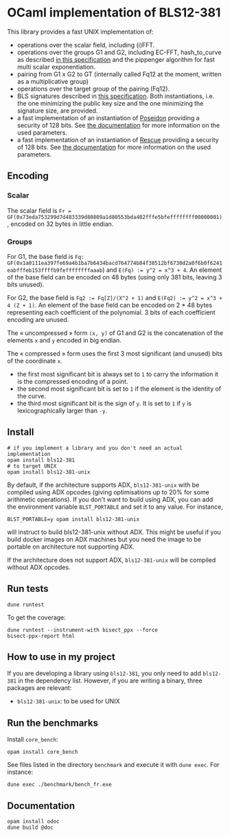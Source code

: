 # OCaml implementation of BLS12-381

This library provides a fast UNIX implementation of:
- operations over the scalar field, including (i)FFT.
- operations over the groups G1 and G2, including EC-FFT, hash_to_curve as
  described [in this
  specification](https://datatracker.ietf.org/doc/draft-irtf-cfrg-hash-to-curve/)
  and the pippenger algorithm for fast multi scalar exponentiation.
- pairing from G1 x G2 to GT (internally called Fq12 at the moment, written as a
  multiplicative group)
- operations over the target group of the pairing (Fq12).
- BLS signatures described in [this
  specification](https://tools.ietf.org/pdf/draft-irtf-cfrg-bls-signature-04.pdf).
  Both instantiations, i.e. the one minimizing the public key size and the one
  minimizing the signature size, are provided.
- a fast implementation of an instantiation of
  [Poseidon](https://eprint.iacr.org/2019/458.pdf) providing a security of
  128 bits. See [the
  documentation](https://dannywillems.gitlab.io/ocaml-bls12-381/bls12-381/Bls12_381/Poseidon128/index.html)
  for more information on the used parameters.
- a fast implementation of an instantiation of
  [Rescue](https://eprint.iacr.org/2019/426.pdf) providing a security of
  128 bits. See [the
  documentation](https://dannywillems.gitlab.io/ocaml-bls12-381/bls12-381/Bls12_381/Rescue/index.html)
  for more information on the used parameters.

## Encoding

### Scalar

The scalar field is `Fr = GF(0x73eda753299d7d483339d80809a1d80553bda402fffe5bfeffffffff00000001)`, encoded on 32 bytes in little endian.

### Groups

For G1, the base field is `Fq:
GF(0x1a0111ea397fe69a4b1ba7b6434bacd764774b84f38512bf6730d2a0f6b0f6241eabfffeb153ffffb9feffffffffaaab`)
and `E(Fq) := y^2 = x^3 + 4`. An element of the base field can be encoded on 48 bytes (using only
381 bits, leaving 3 bits unused).

For G2, the base field is `Fq2 := Fq[Z]/(X^2 + 1)` and `E(Fq2) := y^2 = x^3 + 4
(Z + 1)`. An element of the base field can be encoded on 2 * 48 bytes
representing each coefficient of the polynomial. 3 bits of each coefficient
encoding are unused.

The « uncompressed » form `(x, y)` of G1 and G2 is the concatenation of the elements `x` and `y` encoded in big endian.

The « compressed » form uses the first 3 most significant (and unused) bits of
the coordinate `x`.
- the first most significant bit is always set to `1` to carry the information it
is the compressed encoding of a point.
- the second most significant bit is set to `1` if the element is the identity of the curve.
- the third most significant bit is the sign of `y`. It is set to `1` if `y` is
  lexicographically larger than `-y`.

## Install


```shell
# if you implement a library and you don't need an actual implementation
opam install bls12-381
# to target UNIX
opam install bls12-381-unix
```

By default, if the architecture supports ADX, `bls12-381-unix` with be compiled using ADX
opcodes (giving optimisations up to 20% for some arithmetic operations). If you
don't want to build using ADX, you can add the environment variable
`BLST_PORTABLE` and set it to any value.
For instance,
```
BLST_PORTABLE=y opam install bls12-381-unix
```
will instruct to build bls12-381-unix without ADX. This might be useful if you
build docker images on ADX machines but you need the image to be portable on
architecture not supporting ADX.

If the architecture does not support ADX, `bls12-381-unix` will be compiled without ADX opcodes.

## Run tests

```
dune runtest
```

To get the coverage:
```
dune runtest --instrument-with bisect_ppx --force
bisect-ppx-report html
```

## How to use in my project

If you are developing a library using `bls12-381`, you only need to add `bls12-381` in the dependency list.
However, if you are writing a binary, three packages are relevant:
- `bls12-381-unix`: to be used for UNIX

## Run the benchmarks

Install `core_bench`:

```
opam install core_bench
```

See files listed in the directory `benchmark` and execute it with `dune exec`. For instance:
```
dune exec ./benchmark/bench_fr.exe
```

## Documentation

```
opam install odoc
dune build @doc
```
